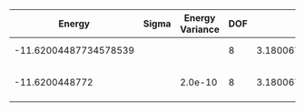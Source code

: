 | Energy                | Sigma | Energy Variance | DOF | Einf              | Method                   | Reference |
|-----------------------|-------|-----------------|-----|-------------------|--------------------------|-----------|
| -11.62004487734578539 |       |                 | 8   | 3.180067885714286 | Exact diagonalization    | [code](https://github.com/varbench/methods/blob/main/scripts/Hubbard/chain_14_P_4_2.7825594/ed_netket.sh) |
| -11.6200448772        |       | 2.0e-10         | 8   | 3.180067885714286 | DMRG (MaxBondDim ~1500)  | [code](https://github.com/varbench/methods/blob/main/programs/dmrg_itensors_hubbard/Hubbard/chain_14_P_4_2.7825594.jl) |
